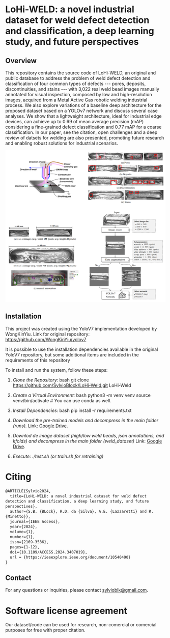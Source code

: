 # LoHi-WELD: a novel industrial dataset for weld defect detection and classification, a deep learning study, and future perspectives

## Overview
This repository contains the source code of LoHi-WELD, an original and public database to address the problem of weld defect detection and classification of four common types of defects --- pores, deposits, discontinuities, and stains --- with 3,022 real weld bead images manually annotated for visual inspection, composed by low and high-resolution images, acquired from a Metal Active Gas robotic welding industrial process. We also explore variations of a baseline deep architecture for the proposed dataset based on a YOLOv7 network and discuss several case analyses. We show that a lightweight architecture, ideal for industrial edge devices, can achieve up to 0.69 of mean average precision (mAP) considering a fine-grained defect classification and 0.77 mAP for a coarse classification.
In our paper, see the citation, open challenges and a deep review of datsets for welding are also presented, promoting future research and enabling robust solutions for industrial scenarios.

![](/lohi-weld.jpeg)


## Installation

This project was created using the YoloV7 implementation developed by WongKinYiu.
Link for original repository: https://github.com/WongKinYiu/yolov7

It is possible to use the installation dependencies available in the original YoloV7 repository,
but some additional items are included in the requirements of this repository

To install and run the system, follow these steps:

1. *Clone the Repository:*
    bash
    git clone https://github.com/SylvioBlock/LoHi-Weld.git
    LoHi-Weld
    

2. *Create a Virtual Environment:*
    bash
    python3 -m venv venv
    source venv/bin/activate  # You can use conda as well.
    

3. *Install Dependencies:*
    bash
    pip install -r requirements.txt
    

4. *Download the pre-trained models and decompress in the main folder (runs).*
    Link: [Google Drive](https://drive.google.com/file/d/1EJuBWMt1tfIjmFcHma0MiFoyK70gtaoA/view?usp=sharing).

6. *Downlod de image dataset (high/low weld beads, json annotations, and kfolds) and decompress in the main folder (weld_dataset)*
    Link: [Google Drive](https://drive.google.com/file/d/1pXeEnREfV_MYcL5MY2vkd9njBm_blPUK/view?usp=sharing).

7. *Execute: ./test.sh (or train.sh for retraining)*    

# Citing

```
@ARTICLE{Sylvio2024,
  title={LoHi-WELD: a novel industrial dataset for weld defect detection and classification, a deep learning study, and future perspectives}, 
  author={S.B. {BLock}, R.D. da {Silva}, A.E. {Lazzaretti} and R. {Minetto}},
  journal={IEEE Access}, 
  year={2024},
  volume={1},
  number={1},
  issn={2169-3536},
  pages={1-12},
  doi={10.1109/ACCESS.2024.3407019},
  url = {https://ieeexplore.ieee.org/document/10540490}
}
```

## Contact

For any questions or inquiries, please contact [sylvioblk@gmail.com](mailto:sylvioblk@gmail.com).

# Software license agreement 

Our dataset/code can be used for research, non-comercial or comercial purposes for free with proper citation.
